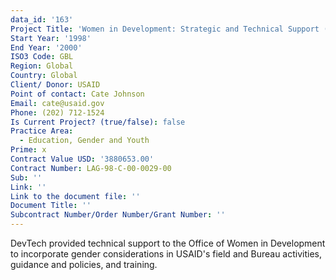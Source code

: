 ```yaml
---
data_id: '163'
Project Title: 'Women in Development: Strategic and Technical Support (WIDStrat)'
Start Year: '1998'
End Year: '2000'
ISO3 Code: GBL
Region: Global
Country: Global
Client/ Donor: USAID
Point of contact: Cate Johnson
Email: cate@usaid.gov
Phone: (202) 712-1524
Is Current Project? (true/false): false
Practice Area:
  - Education, Gender and Youth
Prime: x
Contract Value USD: '3880653.00'
Contract Number: LAG-98-C-00-0029-00
Sub: ''
Link: ''
Link to the document file: ''
Document Title: ''
Subcontract Number/Order Number/Grant Number: ''
---
```


DevTech provided technical support to the Office of Women in Development to incorporate gender considerations in USAID's field and Bureau activities, guidance and policies, and training.